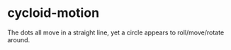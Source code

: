 # cycloid-motion

The dots all move in a straight line, yet a circle appears to roll/move/rotate around.
